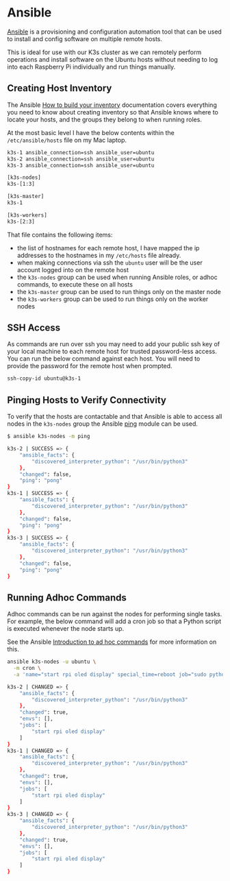 # Ansible

[Ansible] is a provisioning and configuration automation tool that can be used
to install and config software on multiple remote hosts.

This is ideal for use with our K3s cluster as we can remotely perform operations
and install software on the Ubuntu hosts without needing to log into each
Raspberry Pi individually and run things manually.

## Creating Host Inventory

The Ansible [How to build your inventory] documentation covers everything you
need to know about creating inventory so that Ansible knows where to locate your
hosts, and the groups they belong to when running roles.

At the most basic level I have the below contents within the
`/etc/ansible/hosts` file on my Mac laptop.

```sh
k3s-1 ansible_connection=ssh ansible_user=ubuntu
k3s-2 ansible_connection=ssh ansible_user=ubuntu
k3s-3 ansible_connection=ssh ansible_user=ubuntu

[k3s-nodes]
k3s-[1:3]

[k3s-master]
k3s-1

[k3s-workers]
k3s-[2:3]
```

That file contains the following items:

- the list of hostnames for each remote host, I have mapped the ip addresses to
  the hostnames in my `/etc/hosts` file already.
- when making connections via ssh the `ubuntu` user will be the user account
  logged into on the remote host
- the `k3s-nodes` group can be used when running Ansible roles, or adhoc
  commands, to execute these on all hosts
- the `k3s-master` group can be used to run things only on the master node
- the `k3s-workers` group can be used to run things only on the worker nodes

## SSH Access

As commands are run over ssh you may need to add your public ssh key of your
local machine to each remote host for trusted password-less access. You can run
the below command against each host. You will need to provide the password for
the remote host when prompted.

```sh
ssh-copy-id ubuntu@k3s-1
```

## Pinging Hosts to Verify Connectivity

To verify that the hosts are contactable and that Ansible is able to access all
nodes in the `k3s-nodes` group the Ansible [ping] module can be used.

```sh
$ ansible k3s-nodes -m ping

k3s-2 | SUCCESS => {
    "ansible_facts": {
        "discovered_interpreter_python": "/usr/bin/python3"
    },
    "changed": false,
    "ping": "pong"
}
k3s-1 | SUCCESS => {
    "ansible_facts": {
        "discovered_interpreter_python": "/usr/bin/python3"
    },
    "changed": false,
    "ping": "pong"
}
k3s-3 | SUCCESS => {
    "ansible_facts": {
        "discovered_interpreter_python": "/usr/bin/python3"
    },
    "changed": false,
    "ping": "pong"
}
```

## Running Adhoc Commands

Adhoc commands can be run against the nodes for performing single tasks. For
example, the below command will add a cron job so that a Python script is
executed whenever the node starts up.

See the Ansible [Introduction to ad hoc commands] for more information on this.

```sh
ansible k3s-nodes -u ubuntu \
  -m cron \
  -a 'name="start rpi oled display" special_time=reboot job="sudo python3 /home/ubuntu/src/github/yahboom-raspi-cooling-fan/oled.py &"'

k3s-2 | CHANGED => {
    "ansible_facts": {
        "discovered_interpreter_python": "/usr/bin/python3"
    },
    "changed": true,
    "envs": [],
    "jobs": [
        "start rpi oled display"
    ]
}
k3s-1 | CHANGED => {
    "ansible_facts": {
        "discovered_interpreter_python": "/usr/bin/python3"
    },
    "changed": true,
    "envs": [],
    "jobs": [
        "start rpi oled display"
    ]
}
k3s-3 | CHANGED => {
    "ansible_facts": {
        "discovered_interpreter_python": "/usr/bin/python3"
    },
    "changed": true,
    "envs": [],
    "jobs": [
        "start rpi oled display"
    ]
}
```

[ansible]: https://www.ansible.com/
[how to build your inventory]:
  https://docs.ansible.com/ansible/latest/user_guide/intro_inventory.html
[introduction to ad hoc commands]:
  https://docs.ansible.com/ansible/latest/user_guide/intro_adhoc.html
[ping]:
  https://docs.ansible.com/ansible/latest/collections/ansible/builtin/ping_module.html
